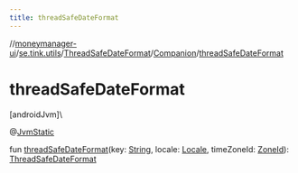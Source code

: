 ```yaml
---
title: threadSafeDateFormat
---
```

//[moneymanager-ui](../../../../index.html)/[se.tink.utils](../../index.html)/[ThreadSafeDateFormat](../index.html)/[Companion](index.html)/[threadSafeDateFormat](thread-safe-date-format.html)



# threadSafeDateFormat



[androidJvm]\




@[JvmStatic](https://kotlinlang.org/api/latest/jvm/stdlib/kotlin.jvm/-jvm-static/index.html)



fun [threadSafeDateFormat](thread-safe-date-format.html)(key: [String](https://kotlinlang.org/api/latest/jvm/stdlib/kotlin/-string/index.html), locale: [Locale](https://developer.android.com/reference/kotlin/java/util/Locale.html), timeZoneId: [ZoneId](https://developer.android.com/reference/kotlin/java/time/ZoneId.html)): [ThreadSafeDateFormat](../index.html)




